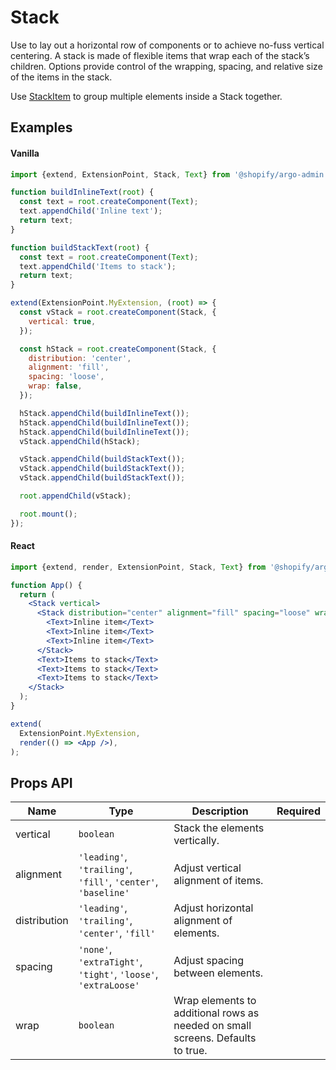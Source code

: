 # Stack

Use to lay out a horizontal row of components or to achieve no-fuss vertical centering. A stack is made of flexible items that wrap each of the stack’s children. Options provide control of the wrapping, spacing, and relative size of the items in the stack.

Use [StackItem](./StackItem) to group multiple elements inside a Stack together.

## Examples

#### Vanilla

```js
import {extend, ExtensionPoint, Stack, Text} from '@shopify/argo-admin';

function buildInlineText(root) {
  const text = root.createComponent(Text);
  text.appendChild('Inline text');
  return text;
}

function buildStackText(root) {
  const text = root.createComponent(Text);
  text.appendChild('Items to stack');
  return text;
}

extend(ExtensionPoint.MyExtension, (root) => {
  const vStack = root.createComponent(Stack, {
    vertical: true,
  });

  const hStack = root.createComponent(Stack, {
    distribution: 'center',
    alignment: 'fill',
    spacing: 'loose',
    wrap: false,
  });

  hStack.appendChild(buildInlineText());
  hStack.appendChild(buildInlineText());
  hStack.appendChild(buildInlineText());
  vStack.appendChild(hStack);

  vStack.appendChild(buildStackText());
  vStack.appendChild(buildStackText());
  vStack.appendChild(buildStackText());

  root.appendChild(vStack);

  root.mount();
});
```

#### React

```jsx
import {extend, render, ExtensionPoint, Stack, Text} from '@shopify/argo-admin-react';

function App() {
  return (
    <Stack vertical>
      <Stack distribution="center" alignment="fill" spacing="loose" wrap={false}>
        <Text>Inline item</Text>
        <Text>Inline item</Text>
        <Text>Inline item</Text>
      </Stack>
      <Text>Items to stack</Text>
      <Text>Items to stack</Text>
      <Text>Items to stack</Text>
    </Stack>
  );
}

extend(
  ExtensionPoint.MyExtension,
  render(() => <App />),
);
```

## Props API

| Name         | Type                                                           | Description                                                                    | Required |
| ------------ | -------------------------------------------------------------- | ------------------------------------------------------------------------------ | -------- |
| vertical     | `boolean`                                                      | Stack the elements vertically.                                                 |          |
| alignment    | `'leading'`, `'trailing'`, `'fill'`, `'center'`, `'baseline'`  | Adjust vertical alignment of items.                                            |          |
| distribution | `'leading'`, `'trailing'`, `'center'`, `'fill'`                | Adjust horizontal alignment of elements.                                       |          |
| spacing      | `'none'`, `'extraTight'`, `'tight'`, `'loose'`, `'extraLoose'` | Adjust spacing between elements.                                               |          |
| wrap         | `boolean`                                                      | Wrap elements to additional rows as needed on small screens. Defaults to true. |          |
